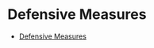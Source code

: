 # Defensive Measures

- [Defensive Measures](https://learnprompting.org/docs/prompt_hacking/defensive_measures/overview)
